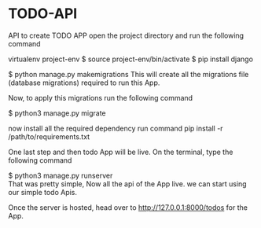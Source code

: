 # TODO-API
API to create TODO APP
open the project directory and run the following command

virtualenv project-env
$ source project-env/bin/activate
$ pip install django

$ python manage.py makemigrations
This will create all the migrations file (database migrations) required to run this App.

Now, to apply this migrations run the following command

$ python3 manage.py migrate

now install all the required dependency run command
pip install -r /path/to/requirements.txt

One last step and then todo App will be live.  On the terminal, type the following command 

$ python3 manage.py runserver   
That was pretty simple,  Now all the api of the App live. we can start using our simple todo Apis. 

Once the server is hosted, head over to http://127.0.0.1:8000/todos for the App.

